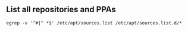 ## List all repositories and PPAs 
```
egrep -v '^#|^ *$' /etc/apt/sources.list /etc/apt/sources.list.d/*
```
